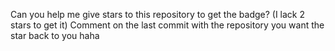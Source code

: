 Can you help me give stars to this repository to get the badge? (I lack 2 stars to get it) Comment on the last commit with the repository you want the star back to you haha
